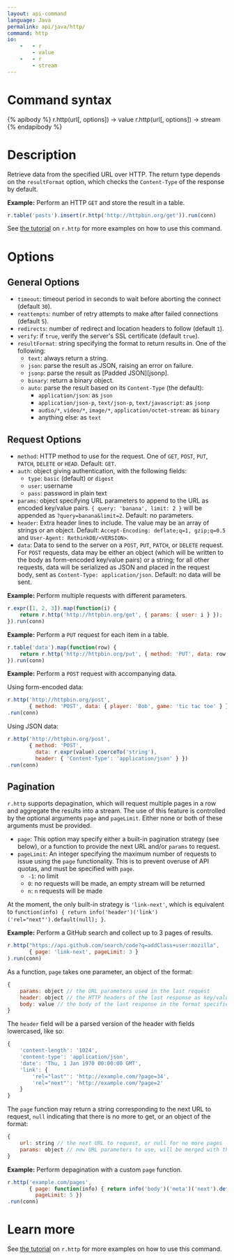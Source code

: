 ```yaml
---
layout: api-command
language: Java
permalink: api/java/http/
command: http
io:
    -   - r
        - value
    -   - r
        - stream
---
```


# Command syntax #

{% apibody %}
r.http(url[, options]) &rarr; value
r.http(url[, options]) &rarr; stream
{% endapibody %}

# Description #

Retrieve data from the specified URL over HTTP.  The return type depends on the `resultFormat` option, which checks the `Content-Type` of the response by default.

__Example:__ Perform an HTTP `GET` and store the result in a table.

```js
r.table('posts').insert(r.http('http://httpbin.org/get')).run(conn)
```

See [the tutorial](/docs/external-api-access/) on `r.http` for more examples on how to use this command.

# Options #

## General Options ##

* `timeout`: timeout period in seconds to wait before aborting the connect (default `30`).
* `reattempts`: number of retry attempts to make after failed connections (default `5`).
* `redirects`: number of redirect and location headers to follow (default `1`).
* `verify`: if `true`, verify the server's SSL certificate (default `true`).
* `resultFormat`: string specifying the format to return results in. One of the following:
    * `text`: always return a string.
    * `json`: parse the result as JSON, raising an error on failure.
    * `jsonp`: parse the result as [Padded JSON][jsonp].
    * `binary`: return a binary object.
    * `auto`: parse the result based on its `Content-Type` (the default):
        * `application/json`: as `json`
        * `application/json-p`, `text/json-p`, `text/javascript`: as `jsonp`
        * `audio/*`, `video/*`, `image/*`, `application/octet-stream`: as `binary`
        * anything else: as `text`

## Request Options

* `method`: HTTP method to use for the request. One of `GET`, `POST`, `PUT`, `PATCH`, `DELETE` or `HEAD`. Default: `GET`.
* `auth`: object giving authentication, with the following fields:
    * `type`: `basic` (default) or `digest`
    * `user`: username
    * `pass`: password in plain text
* `params`: object specifying URL parameters to append to the URL as encoded key/value pairs. `{ query: 'banana', limit: 2 }` will be appended as `?query=banana&limit=2`. Default: no parameters.
* `header`: Extra header lines to include. The value may be an array of strings or an object. Default: `Accept-Encoding: deflate;q=1, gzip;q=0.5` and `User-Agent: RethinkDB/<VERSION>`.
* `data`: Data to send to the server on a `POST`, `PUT`, `PATCH`, or `DELETE` request. For `POST` requests, data may be either an object (which will be written to the body as form-encoded key/value pairs) or a string; for all other requests, data will be serialized as JSON and placed in the request body, sent as `Content-Type: application/json`. Default: no data will be sent.

__Example:__ Perform multiple requests with different parameters.

```js
r.expr([1, 2, 3]).map(function(i) {
    return r.http('http://httpbin.org/get', { params: { user: i } });
}).run(conn)
```

__Example:__ Perform a `PUT` request for each item in a table.

```js
r.table('data').map(function(row) {
    return r.http('http://httpbin.org/put', { method: 'PUT', data: row });
}).run(conn)
```

__Example:__ Perform a `POST` request with accompanying data.

Using form-encoded data:

```js
r.http('http://httpbin.org/post',
       { method: 'POST', data: { player: 'Bob', game: 'tic tac toe' } })
.run(conn)
```

Using JSON data:

```js
r.http('http://httpbin.org/post',
       { method: 'POST',
         data: r.expr(value).coerceTo('string'),
         header: { 'Content-Type': 'application/json' } })
.run(conn)
```

## Pagination

`r.http` supports depagination, which will request multiple pages in a row and aggregate the results into a stream.  The use of this feature is controlled by the optional arguments `page` and `pageLimit`.  Either none or both of these arguments must be provided.

* `page`: This option may specify either a built-in pagination strategy (see below), or a function to provide the next URL and/or `params` to request.
* `pageLimit`: An integer specifying the maximum number of requests to issue using the `page` functionality.  This is to prevent overuse of API quotas, and must be specified with `page`.
    * `-1`: no limit
    * `0`: no requests will be made, an empty stream will be returned
    * `n`: `n` requests will be made

At the moment, the only built-in strategy is `'link-next'`, which is equivalent to `function(info) { return info('header')('link')('rel="next"').default(null); }`.

__Example:__ Perform a GitHub search and collect up to 3 pages of results.

```js
r.http("https://api.github.com/search/code?q=addClass+user:mozilla",
       { page: 'link-next', pageLimit: 3 }
).run(conn)
```

As a function, `page` takes one parameter, an object of the format:

```js
{
    params: object // the URL parameters used in the last request
    header: object // the HTTP headers of the last response as key/value pairs
    body: value // the body of the last response in the format specified by `resultFormat`
}
```

The `header` field will be a parsed version of the header with fields lowercased, like so:

```js
{
    'content-length': '1024',
    'content-type': 'application/json',
    'date': 'Thu, 1 Jan 1970 00:00:00 GMT',
    'link': {
        'rel="last"': 'http://example.com/?page=34',
        'rel="next"': 'http://example.com/?page=2'
    }
}
```

The `page` function may return a string corresponding to the next URL to request, `null` indicating that there is no more to get, or an object of the format:

```js
{
    url: string // the next URL to request, or null for no more pages
    params: object // new URL parameters to use, will be merged with the previous request's params
}
```

__Example:__ Perform depagination with a custom `page` function.

```js
r.http('example.com/pages',
       { page: function(info) { return info('body')('meta')('next').default(null); },
         pageLimit: 5 })
.run(conn)
```

# Learn more

See [the tutorial](/docs/external-api-access/) on `r.http` for more examples on how to use this command.
